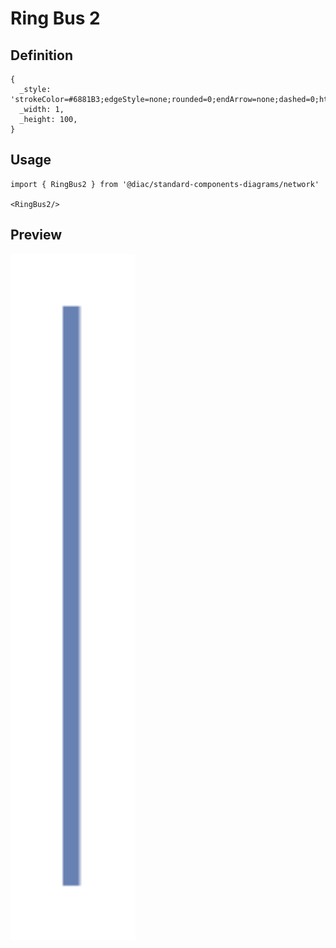 # Ring Bus 2

## Definition

```
{
  _style: 'strokeColor=#6881B3;edgeStyle=none;rounded=0;endArrow=none;dashed=0;html=1;strokeWidth=2;',
  _width: 1,
  _height: 100,
}
```

## Usage

```
import { RingBus2 } from '@diac/standard-components-diagrams/network'

<RingBus2/>
```

## Preview

<img src="./ring-bus-2.png" width="200"/>
